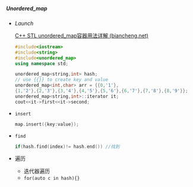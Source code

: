 ##### Unordered_map

* *Launch*

  [C++ STL unordered_map容器用法详解 (biancheng.net)](http://c.biancheng.net/view/7231.html)

  ```c++
  #include<iostream>
  #include<string>
  #include<unordered_map>
  using namespace std;
  
  unordered_map<string,int> hash;
  // use {{}} to create key and value
  unordered_map<int,char> arr = {{0,'1'},
  {1,'2'},{2,'3'},{3,'4'},{4,'5'},{5,'6'},{6,'7'},{7,'8'},{8,'9'}}; 
  unordered_map<string,int>::iterator it;
  cout<<it->first<<it->second;
  ```

* `insert`

  ```c++
  map.insert({key:value});
  ```

* `find`

  ```c++
  if(hash.find(index)!= hash.end()) //找到
  ```

* 遍历

  * 迭代器遍历
  * `for(auto c in hash){}`